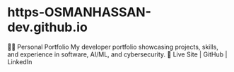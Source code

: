 # https-OSMANHASSAN-dev.github.io
🧑‍💻 Personal Portfolio  My developer portfolio showcasing projects, skills, and experience in software, AI/ML, and cybersecurity.  🔗 Live Site | GitHub | LinkedIn
